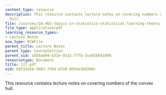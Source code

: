 ```yaml
---
content_type: resource
description: This resource contains lecture notes on covering numbers of the convex
  hull.
file: /courses/18-465-topics-in-statistics-statistical-learning-theory-spring-2007/bd532e5656037344e3100d54e1bd288c_l17.pdf
file_type: application/pdf
learning_resource_types:
- Lecture Notes
ocw_type: OCWFile
parent_title: Lecture Notes
parent_type: CourseSection
parent_uid: a1b5ab94-b32e-92a2-777b-3ce81b841896
resourcetype: Document
title: l17.pdf
uid: bd532e56-5603-7344-e310-0d54e1bd288c
---
```

This resource contains lecture notes on covering numbers of the convex hull.

